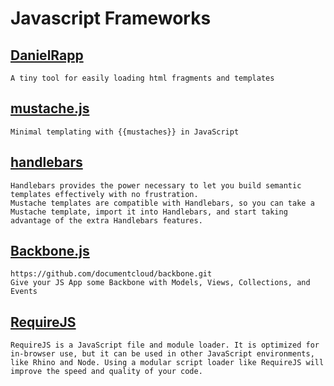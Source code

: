 Javascript Frameworks
=====================
## [DanielRapp](https://github.com/DanielRapp/fragment.js.git)
	A tiny tool for easily loading html fragments and templates

## [mustache.js](https://github.com/janl/mustache.js.git)
	Minimal templating with {{mustaches}} in JavaScript 

## [handlebars](http://handlebarsjs.com/)	
	Handlebars provides the power necessary to let you build semantic templates effectively with no frustration.
	Mustache templates are compatible with Handlebars, so you can take a Mustache template, import it into Handlebars, and start taking advantage of the extra Handlebars features.

## [Backbone.js](http://www.csser.com/tools/backbone/backbone.js.html)
	https://github.com/documentcloud/backbone.git
	Give your JS App some Backbone with Models, Views, Collections, and Events

## [RequireJS](http://requirejs.org/)
	RequireJS is a JavaScript file and module loader. It is optimized for in-browser use, but it can be used in other JavaScript environments, like Rhino and Node. Using a modular script loader like RequireJS will improve the speed and quality of your code.
